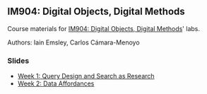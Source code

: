## IM904: Digital Objects, Digital Methods

Course materials for [IM904: Digital Objects, Digital Methods](https://warwick.ac.uk/fac/cross_fac/cim/apply-to-study/cross-disciplinary-postgraduate-modules/im904-digital-objects-digital-methods/)' labs.

Authors: Iain Emsley, Carlos Cámara-Menoyo

### Slides

* [Week 1: Query Design and Search as Research](https://pages.github.warwick.ac.uk/u2071219/IM904/week1-slides.html#1)
* [Week 2: Data Affordances](https://pages.github.warwick.ac.uk/u2071219/IM904/week2-slides.html#1)
